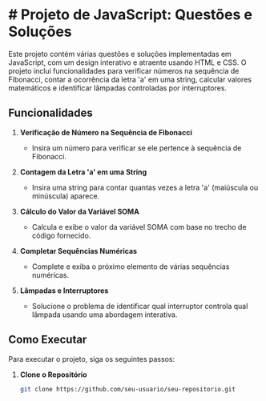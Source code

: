# # Projeto de JavaScript: Questões e Soluções

Este projeto contém várias questões e soluções implementadas em JavaScript, com um design interativo e atraente usando HTML e CSS. O projeto inclui funcionalidades para verificar números na sequência de Fibonacci, contar a ocorrência da letra 'a' em uma string, calcular valores matemáticos e identificar lâmpadas controladas por interruptores.

## Funcionalidades

1. **Verificação de Número na Sequência de Fibonacci**
   - Insira um número para verificar se ele pertence à sequência de Fibonacci.

2. **Contagem da Letra 'a' em uma String**
   - Insira uma string para contar quantas vezes a letra 'a' (maiúscula ou minúscula) aparece.

3. **Cálculo do Valor da Variável SOMA**
   - Calcula e exibe o valor da variável SOMA com base no trecho de código fornecido.

4. **Completar Sequências Numéricas**
   - Complete e exiba o próximo elemento de várias sequências numéricas.

5. **Lâmpadas e Interruptores**
   - Solucione o problema de identificar qual interruptor controla qual lâmpada usando uma abordagem interativa.

## Como Executar

Para executar o projeto, siga os seguintes passos:

1. **Clone o Repositório**

   ```bash
   git clone https://github.com/seu-usuario/seu-repositorio.git

